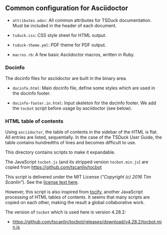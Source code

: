## Common configuration for Asciidoctor

- `attributes.adoc`: All common attributes for TSDuck documentation.
   Must be included in the header of each document.

- `tsduck.css`: CSS style sheet for HTML output.

- `tsduck-theme.yml`: PDF theme for PDF output.

- `macros.rb`: A few basic Asciidoctor macros, written in Ruby.

### Docinfo

The docinfo files for asciidoctor are built in the binary area.

- `docinfo.html`: Main docinfo file, define some styles which are used in the docinfo footer.

- `docinfo-footer.in.html`: Input skeleton for the docinfo footer.
  We add the `tocbot` script before usage by asciidoctor (see below).

### HTML table of contents

Using `asciidoctor`, the table of contents in the sidebar of the HTML is flat.
All entries are listed, sequentially. In the case of the TSDuck User Guide,
the table contains hundredths of lines and becomes difficult to use.

This directory contains scripts to make it expandable.

The JavaScript `tocbot.js` (and its stripped version `tocbot.min.js`) are
copied from https://github.com/tscanlin/tocbot

This script is delivered under the MIT License (_"Copyright (c) 2016 Tim Scanlin"_).
See the [license text here](https://github.com/tscanlin/tocbot/blob/master/LICENSE).

However, this script is also inspired from [tocify](http://gregfranko.com/jquery.tocify.js/),
another JavaScript processing of HTML tables of contents. It seems that many scripts are
copied on each other, making the result a global collaborative work.

The version of `tocbot` which is used here is version 4.28.2:

- https://github.com/tscanlin/tocbot/releases/download/v4.28.2/tocbot.min.js

